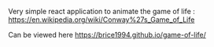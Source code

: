 Very simple react application to animate the game of life : https://en.wikipedia.org/wiki/Conway%27s_Game_of_Life

Can be viewed here https://brice1994.github.io/game-of-life/
